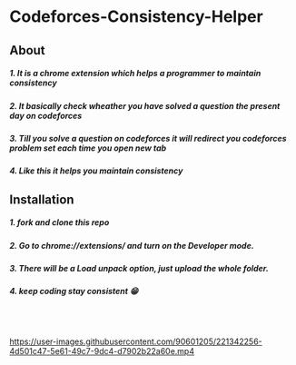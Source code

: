 # Codeforces-Consistency-Helper
## About
##### 1. It is a chrome extension which helps a programmer to maintain consistency
##### 2. It basically check wheather you have solved a question the present day on codeforces
##### 3. Till you solve a question on codeforces it will redirect you codeforces problem set each time you open new tab
##### 4. Like this it helps you maintain consistency



## Installation
##### 1. fork and clone this repo
##### 2. Go to chrome://extensions/ and turn on the Developer mode.
##### 3. There will be a Load unpack option, just upload the whole folder.
##### 4. keep coding stay consistent 😁

<br/>
<br/>



https://user-images.githubusercontent.com/90601205/221342256-4d501c47-5e61-49c7-9dc4-d7902b22a60e.mp4


